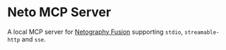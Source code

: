 # Neto MCP Server

A local MCP server for [Netography Fusion](https://netography.com/) supporting `stdio`, `streamable-http` and `sse`. 

